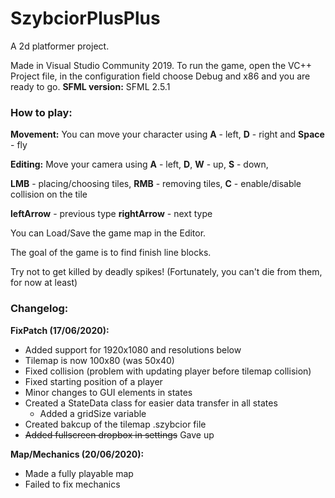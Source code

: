 # SzybciorPlusPlus

A 2d platformer project.

Made in Visual Studio Community 2019.
To run the game, open the VC++ Project file, in the configuration field choose Debug and x86 and you are ready to go.
**SFML version:** SFML 2.5.1

### How to play:
**Movement:** You can move your character using **A** - left, **D** - right and **Space** - fly

**Editing:** Move your camera  using **A** - left, **D**, **W** - up, **S** - down,

**LMB** - placing/choosing tiles, **RMB** - removing tiles, **C** - enable/disable collision on the tile

**leftArrow** - previous type **rightArrow** - next type

You can Load/Save the game map in the Editor.

The goal of the game is to find finish line blocks.

Try not to get killed by deadly spikes! (Fortunately, you can't die from them, for now at least)


### Changelog:

**FixPatch (17/06/2020):**
- Added support for 1920x1080 and resolutions below
- Tilemap is now 100x80 (was 50x40)
- Fixed collision (problem with updating player before tilemap collision)
- Fixed starting position of a player
- Minor changes to GUI elements in states
- Created a StateData class for easier data transfer in all states	
	- Added a gridSize variable
- Created bakcup of the tilemap .szybcior file
- ~~Added fullscreen dropbox in settings~~ Gave up

**Map/Mechanics (20/06/2020):**
- Made a fully playable map
- Failed to fix mechanics
